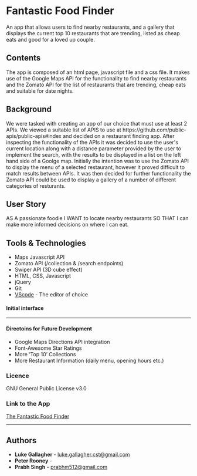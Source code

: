 <!-- @format -->

# Fantastic Food Finder

An app that allows users to find nearby restaurants, and a gallery that displays the current top 10 restaurants that are trending, listed as cheap eats and good for a loved up couple.

## Contents

<p>
The app is composed of an html page, javascript file and a css file. It makes use of the Google Maps API for the functionality to find nearby restaurants and the Zomato API for the list of restaurants that are trending, cheap eats and suitable for date nights.
</p>

## Background
<p>
We were tasked with creating an app of our choice that must use at least 2 APIs. We viewed a suitable list of APIS to use at https://github.com/public-apis/public-apis#index and decided on a restaurant finding app.
After inspecting the functionality of the APIs it was decided to use the user's current location along with a distance parameter provided by the user to implement the search, with the results to be displayed in a list on the left hand side of a Goolge map.
Initially the intention was to use the Zomato API to display the menu of a selected restaurant, however it proved difficult to match results between APIs. It was then decided for further functionality the Zomato API could be used to display a gallery of a number of different categories of resturants.
</p>

## User Story
AS A passionate foodie
I WANT to locate nearby restaurants 
SO THAT I can make more informed decisions on where I can eat.

## Tools & Technologies

- Maps Javascript API 
- Zomato API (/collection & /search endpoints)
- Swiper API (3D cube effect)
- HTML, CSS, Javascript
- jQuery
- Git 
- [VScode](https://code.visualstudio.com/) - The editor of choice

#### Initial interface


<hr>

#### Directoins for Future Development

- Google Maps Directions API integration
- Font-Awesome Star Ratings
- More ‘Top 10’ Collections 
- More Restaurant Information (daily menu, opening hours etc.)

### Licence

GNU General Public License v3.0

### Link to the App

<a href="https://prabhm512.github.io/fantastic-food-finder">The Fantastic Food Finder</a><hr>

## Authors

- **Luke Gallagher** - luke.gallagher.cst@gmail.com
- **Peter Rooney** - 
- **Prabh Singh** - prabhm512@gmail.com
